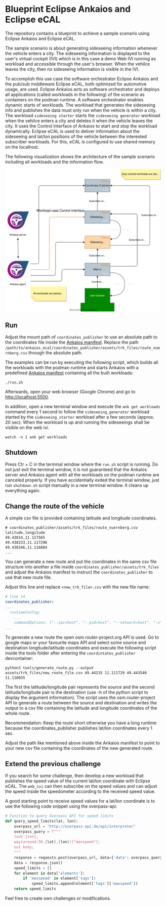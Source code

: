 #  Blueprint Eclipse Ankaios and Eclipse eCAL

The repository contains a blueprint to achieve a sample scenario using Eclipse Ankaios and Eclipse eCAL.

The sample scenario is about generating sideseeing information whenever the vehicle enters a city. The sideseeing information is displayed to the user's virtual cockpit (IVI) which is in this case a demo Web IVI running as workload and accessible through the user's browser. When the vehilce leaves the city, then no sideseeing information is visible in the IVI.

To accomplish this use case the software orchestrator Eclipse Ankaios and the pub/sub middleware Eclipse eCAL, both optimized for automotive usage, are used. Eclipse Ankaios acts as software orchestrator and deploys all applications (called workloads in the following) of the scenario as containers on the podman runtime. A software orchestrator enables dynamic starts of workloads. The workload that generates the sideseeing info and publishes the data must only run when the vehicle is within a city. The workload `sideseeing starter` starts the `sideseeing generator` workload when the vehilce enters a city and deletes it when the vehicle leaves the city. It uses the Control Interface of Ankaios to start and stop the workload dynamically. Eclipse eCAL is used to deliver information about the sideseeing and lat/lon positions of the vehicle between the interested subscriber workloads. For this, eCAL is configured to use shared memory on the localhost.

The following visualization shows the architecture of the sample scenario including all workloads and the information flow.

![Sample scenario sideseeings](scenario.drawio.svg)

## Run

Adjust the mount path of `coordinates_publisher` to use an absolute path to the coordinates file inside the [Ankaios manifest](config/startConfig.yaml). Replace the path `/path/to/ankaios_ecal/coordinates_publisher/assets/trk_files/route_nuernberg.csv` through the absolute path.

The examples can be run by executing the following script, which builds all the workloads with the podman runtime and starts Ankaios with a predefined [Ankaios manifest](config/startConfig.yaml) containing all the built workloads:

```shell
./run.sh
```

Afterwards, open your web browser (Google Chrome) and go to [http://localhost:5500](http://localhost:5500).

In addition, open a new terminal window and execute the `ank get workloads` command every 1 second to follow the `sideseeing_generator` workload started by the `sideseeing_starter` workload after a few seconds (approx. 20 sec). When the workload is up and running the sideseeings shall be visible on the web ivi.

```shell
watch -n 1 ank get workloads
```

## Shutdown

Press Ctr + C in the terminal window where the `run.sh` script is running. Do not just exit the terminal window, it is not guaranteed that the Ankaios server and Ankaios agent with all the workloads on the podman runtime are canceled properly. If you have accidentially exited the terminal window, just run `shutdown.sh` script manually in a new terminal window. It cleans up everything again.

## Change the route of the vehicle

A simple csv file is provided containing latitude and longitude coordinates.

```shell
# coordinates_publisher/assets/trk_files/route_nuernberg.csv
latitude,longitude
49.43814,11.117565
49.438233,11.117296
49.438346,11.116884
...
```

You can generate a new route and put the coordinates in the same csv file structure into another a file inside `coordinates_publisher/assets/trk_files` and adjust the Ankaios manifest to instruct the `coordinates_publisher` to use that new route file.

Adjust this line and replace `<new_trk_file>.csv` with the new file name:

```yaml
# line 14
coordinates_publisher:
...
  runtimeConfig:
    ...
    commandOptions: ["--ipc=host", "--pid=host", "--network=host", "-v", "/path/to/coordinates_publisher/assets/trk_files/<new_trk_file>.csv:/trk_files/trk.csv", "--name", "coordinates_publisher"]
...
```

To generate a new route the open osm.router-project.org API is used. Go to google maps or your favourite maps API and select some source and destination longitude/latitude coordinates and execute the following script inside the tools folder after entering the `coordintates_publisher` devcontainer:

```shell
python3 tools/generate_route.py --output assets/trk_files/new_route_file.csv 49.44215 11.111729 49.443540 11.110035
```

The first the latitude/longitude pair represents the source and the second latitude/longitude pair is the destination (use -h of the python script to display the argument information). The script uses the osm.router-project API to generate a route between the source and destination and writes the output to a csv file containing the latitude and longitude coordinates of the whole route.

Recommendation: Keep the route short otherwise you have a long runtime because the coordinates_publisher publishes lat/lon coordinates every 1 sec.

Adjust the path like mentioned above inside the Ankaios manifest to point to your new csv file containing the coordinates of the new generated route.

## Extend the previous challenge

If you search for some challenge, then develop a new workload that publishes the speed value of the current lat/lon coordinate with Eclipse eCAL. The `web_ivi` can then subscribe on the speed values and can adjust the speed inside the speedometer according to the received speed value.

A good starting point to receive speed values for a lat/lon coordinate is to use the following code snippet using the overpass-api:

```python
# Function to query Overpass API for speed limits
def query_speed_limits(lat, lon):
    overpass_url = "http://overpass-api.de/api/interpreter"
    overpass_query = f"""
    [out:json];
    way(around:50,{lat},{lon})["maxspeed"];
    out body;
    """
    response = requests.post(overpass_url, data={'data': overpass_query})
    data = response.json()
    speed_limits = []
    for element in data['elements']:
        if 'maxspeed' in element['tags']:
            speed_limits.append(element['tags']['maxspeed'])
    return speed_limits
```

Feel free to create own challenges or modifications.